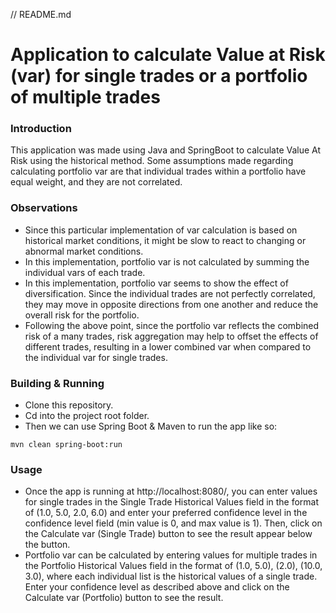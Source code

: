 // README.md
# Application to calculate Value at Risk (var) for single trades or a portfolio of multiple trades
### Introduction
This application was made using Java and SpringBoot to calculate Value At Risk using the historical method. Some assumptions made regarding calculating portfolio var are that individual trades within a portfolio have equal weight, and they are not correlated.

### Observations
* Since this particular implementation of var calculation is based on historical market conditions, it might be slow to react to changing or abnormal market conditions.
* In this implementation, portfolio var is not calculated by summing the individual vars of each trade.
* In this implementation, portfolio var seems to show the effect of diversification. Since the individual trades are not perfectly correlated, they may move in opposite directions from one another and reduce the overall risk for the portfolio.
* Following the above point, since the portfolio var reflects the combined risk of a many trades, risk aggregation may help to offset the effects of different trades, resulting in a lower combined var when compared to the individual var for single trades.

### Building & Running 
* Clone this repository.
* Cd into the project root folder.
* Then we can use Spring Boot & Maven to run the app like so:
```
mvn clean spring-boot:run
```
### Usage
* Once the app is running at http://localhost:8080/, you can enter values for single trades in the Single Trade Historical Values field in the format of (1.0, 5.0, 2.0, 6.0) and enter your preferred confidence level in the confidence level field (min value is 0, and max value is 1). Then, click on the Calculate var (Single Trade) button to see the result appear below the button.
* Portfolio var can be calculated by entering values for multiple trades in the Portfolio Historical Values field in the format of (1.0, 5.0), (2.0), (10.0, 3.0), where each individual list is the historical values of a single trade. Enter your confidence level as described above and click on the Calculate var (Portfolio) button to see the result.

